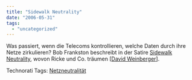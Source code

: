 ```yaml
---
title: "Sidewalk Neutrality"
date: "2006-05-31"
tags: 
  - "uncategorized"
---
```


Was passiert, wenn die Telecoms kontrollieren, welche Daten durch ihre Netze zirkulieren? Bob Frankston beschreibt in der Satire [Sidewalk Neutrality](http://www.frankston.com/Public/Default.aspx?zz=xcs&Script_name=/default.aspx&name=Sidewalks), wovon Ricke und Co. träumen \[[David Weinberger](http://www.hyperorg.com/blogger/mtarchive/sidewalk_neutrality.html)\].

Technorati Tags: [Netzneutralität](http://www.technorati.com/tag/Netzneutralität)
